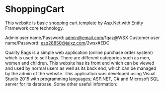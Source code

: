 # ShoppingCart
This website is basic shopping cart template by Asp.Net with Entity Framework core technology.

Admin user name/Password: admin@email.com/1qaz@WSX
Customer user name/Password: esq28850@jajxz.com/2wsx#EDC

Quality Bags is a simple web application (online purchase order system) which is used to sell bags. There are different categories such as men, women and children. This website has its front end which can be viewed and used by normal users as well as its back end, which can be managed by the admin of the website. This application was developed using Visual Studio 2015 with programming languages; ASP.NET, C# and Microsoft SQL server for its database. Some other useful information:
